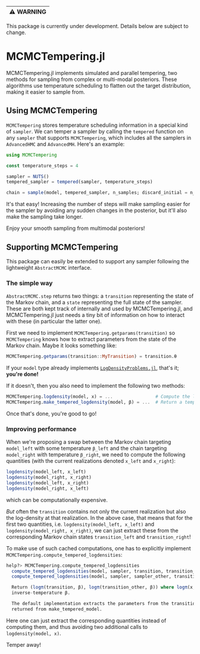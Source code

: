 | :warning: WARNING          |
|:---------------------------|

This package is currently under development. Details below are subject to change.

# MCMCTempering.jl

MCMCTempering.jl implements simulated and parallel tempering, two methods for sampling from complex or multi-modal posteriors. These algorithms use temperature scheduling to flatten out the target distribution, making it easier to sample from.


## Using MCMCTempering

`MCMCTempering` stores temperature scheduling information in a special kind of `sampler`. We can temper a sampler by calling the `tempered` function on any `sampler` that supports `MCMCTempering`, which includes all the samplers in `AdvancedHMC` and `AdvancedMH`. Here's an example:

```julia
using MCMCTempering

const temperature_steps = 4

sampler = NUTS()
tempered_sampler = tempered(sampler, temperature_steps)

chain = sample(model, tempered_sampler, n_samples; discard_initial = n_adapts)
```

It's that easy! Increasing the number of steps will make sampling easier for the sampler by avoiding any sudden changes in the posterior, but it'll also make the sampling take longer.

Enjoy your smooth sampling from multimodal posteriors!


## Supporting MCMCTempering

This package can easily be extended to support any sampler following the lightweight `AbstractMCMC` interface.

### The simple way

`AbstractMCMC.step` returns two things: a `transition` representing the state of the Markov chain, and a `state` representing the full state of the sampler. These are both kept track of internally and used by MCMCTempering.jl, and MCMCTempering.jl just needs a tiny bit of information on how to interact with these (in particular the latter one).

First we need to implement `MCMCTempering.getparams(transition)` so `MCMCTempering` knows how to extract parameters from the state of the Markov chain. Maybe it looks something like:

```julia
MCMCTempering.getparams(transition::MyTransition) = transition.θ
```

If your `model` type already implements [`LogDensityProblems.jl`](https://github.com/tpapp/LogDensityProblems.jl), that's it; **you're done!**

If it doesn't, then you also need to implement the following two methods:

```julia
MCMCTempering.logdensity(model, x) = ...                # Compute the log-density of `model` at `x`.
MCMCTempering.make_tempered_logdensity(model, β) = ...  # Return a tempered `model` which can be passed to `logdensity`.
```

Once that's done, you're good to go!

### Improving performance

When we're proposing a swap between the Markov chain targeting `model_left` with some temperature `β_left` and the chain targeting `model_right` with temperature `β_right`, we need to compute the following quantities (with the current realizations denoted `x_left` and `x_right`):

```julia
logdensity(model_left, x_left)
logdensity(model_right, x_right)
logdensity(model_left, x_right)
logdensity(model_right, x_left)
```

which can be computationally expensive. 

_But_ often the `transition` contains not only the current realization but also the log-density at that realization. In the above case, that means that for the first two quantities, i.e. `logdensity(model_left, x_left)` and `logdensity(model_right, x_right)`, we can just extract these from the corresponding Markov chain states `transition_left` and `transition_right`!

To make use of such cached computations, one has to explicitly implement `MCMCTempering.compute_tempered_logdensities`:

```julia
help?> MCMCTempering.compute_tempered_logdensities
  compute_tempered_logdensities(model, sampler, transition, transition_other, β)
  compute_tempered_logdensities(model, sampler, sampler_other, transition, transition_other, state, state_other, β, β_other)

  Return (logπ(transition, β), logπ(transition_other, β)) where logπ(x, β) denotes the log-density for model with
  inverse-temperature β.

  The default implementation extracts the parameters from the transitions using getparams and calls logdensity on the model
  returned from make_tempered_model.
```

Here one can just extract the corresponding quantities instead of computing them, and thus avoiding two additional calls to `logdensity(model, x)`.

Temper away!
